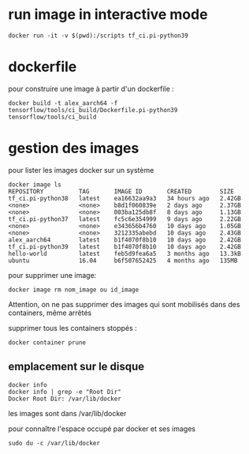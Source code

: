 # run image in interactive mode
```
docker run -it -v $(pwd):/scripts tf_ci.pi-python39
```

# dockerfile

pour construire une image à partir d'un dockerfile :

```
docker build -t alex_aarch64 -f tensorflow/tools/ci_build/Dockerfile.pi-python39 tensorflow/tools/ci_build
```

# gestion des images

pour lister les images docker sur un système

```
docker image ls
REPOSITORY          TAG       IMAGE ID       CREATED        SIZE
tf_ci.pi-python38   latest    ea16632aa9a3   34 hours ago   2.42GB
<none>              <none>    b8d1f060839e   2 days ago     2.37GB
<none>              <none>    003ba125db8f   8 days ago     1.13GB
tf_ci.pi-python37   latest    fc5c6e354999   9 days ago     2.22GB
<none>              <none>    e343656b4760   10 days ago    1.05GB
<none>              <none>    3212335abebd   10 days ago    2.43GB
alex_aarch64        latest    b1f4070f8b10   10 days ago    2.42GB
tf_ci.pi-python39   latest    b1f4070f8b10   10 days ago    2.42GB
hello-world         latest    feb5d9fea6a5   3 months ago   13.3kB
ubuntu              16.04     b6f507652425   4 months ago   135MB
```

pour supprimer une image:
```
docker image rm nom_image ou id_image
```
Attention, on ne pas supprimer des images qui sont mobilisés dans des containers, même arrêtés

supprimer tous les containers stoppés :
```
docker container prune
```
## emplacement sur le disque
```
docker info
docker info | grep -e "Root Dir"
Docker Root Dir: /var/lib/docker
```
les images sont dans /var/lib/docker

pour connaître l'espace occupé par docker et ses images
```
sudo du -c /var/lib/docker
```
